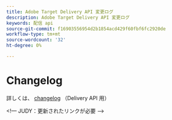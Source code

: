 ```yaml
---
title: Adobe Target Delivery API 変更ログ
description: Adobe Target Delivery API 変更ログ
keywords: 配信 api
source-git-commit: f16903556954d2b1854acd429f60fbf6fc2920de
workflow-type: tm+mt
source-wordcount: '32'
ht-degree: 0%

---
```



# Changelog

詳しくは、 [changelog](https://experienceleague.adobe.com/docs/target/using/implement-target/server-side/releases-server-side.html) （Delivery API 用）

&lt;!— JUDY：更新されたリンクが必要 —>